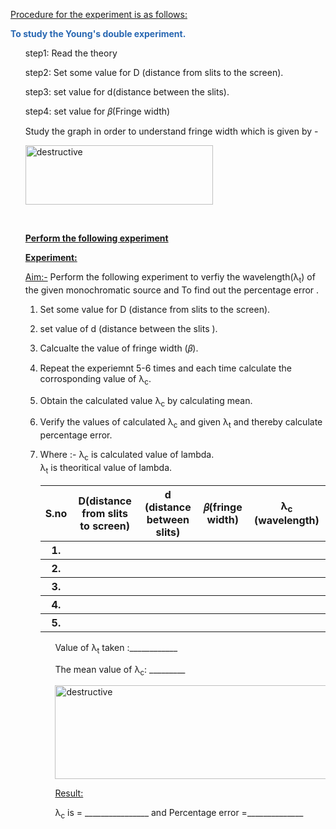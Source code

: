 <p><u>Procedure for the experiment is as follows:</u></p>			
<strong><p style="color:#2867B2;">To study the Young's double experiment.</p></strong>
<ul type="None">
<li> <p>step1: Read the theory </p> </li>
<li> <p>step2: Set some value for D (distance from slits to the screen).</p></li>
<li> <p>step3: set value for d(distance between the slits). </p></li>
<li> <p>step4: set value for 𝛽(Fringe width)</p></li>
<li> <p> Study the graph in order to understand fringe width which is given by -</p></li>
<li> <p><img src="{{url_for('static' , filename='img/eq24.png')}}" alt="destructive" width="300px" height="95px"><br></p></li>
<br>
<b><p ><u> Perform the following experiment</u></p></b>
<p>
<strong><p ><u>Experiment:</u> </p></strong>
<p ><u>Aim:-</u>
Perform the following experiment to verfiy the wavelength(λ<sub>t</sub>) of the given monochromatic source and To find out the percentage error . 
</p>
<ol>
<li><p>Set some value for D (distance from slits to the screen).</p></li>
<li><p>set value of d (distance between the slits ).</p></li>
<li><p>Calcualte the value of fringe width (𝛽).</p></li>
<li><p>Repeat the experiemnt 5-6 times and each time calculate the corrosponding value of λ<sub>c</sub>.</p></li>
<li><p>Obtain the calculated  value λ<sub>c</sub> by calculating mean.</p></li>
<li><p>Verify the values of calculated λ<sub>c</sub> and given λ<sub>t</sub> and thereby calculate percentage error.</p></li>
<li><p>Where :- 
λ<sub>c</sub> is calculated value of lambda.<br>
λ<sub>t</sub> is theoritical value of lambda.</p></li>
</p></li>
<table style="width:100%">
<tr>
<th style="width:0.5%" >S.no</th>
<th style="width:20%">D(distance from slits to screen)</th>
<th style="width:20%">d (distance between slits)</th>
<th style="width:10%">𝛽(fringe width)</th>
<th style="width:20%">λ<sub>c</sub> (wavelength)</th>			
</tr>
<tr>
<th>1.</th>
<th></th>
<th></th>
<th></th>
<th></th>
</tr>
<tr>
<th>2.</th>
<th></th>
<th></th>
<th></th>
<th></th>
</tr>
<tr>
<th>3.</th>
<th></th>
<th></th>
<th></th>
<th></th>
</tr>
<th>4.</th>
<th></th>
<th></th>
<th></th>
<th></th>
</tr>
<th>5.</th>
<th></th>
<th></th>
<th></th>
<th></th>
</tr>
</table>
<ul type="None">
<li><p >Value of λ<sub>t</sub> taken :____________</li>
<li><p > The mean value of λ<sub>c</sub>: _________ </li>
<p><img src="{{url_for('static' , filename='img/eq27.png')}}" alt="destructive" width="600px" height="150px"><br></p>
<li> <p > <u>Result:</u></p></li> 
<li><p>λ<sub>c</sub> is = ________________ and Percentage error =______________</p></li> 
</ul>  
</ol>
<br>